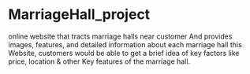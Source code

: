 # MarriageHall_project
online website that tracts marriage halls near customer  And provides images, features, and detailed information about each marriage hall
this  Website, customers would be able to get a brief idea of key factors like price, location & other  Key features of the marriage hall.     
